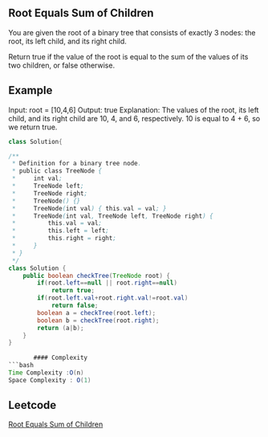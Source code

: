 ## Root Equals Sum of Children
You are given the root of a binary tree that consists of exactly 3 nodes: the root, its left child, and its right child.

Return true if the value of the root is equal to the sum of the values of its two children, or false otherwise.
## Example 
Input: root = [10,4,6]
Output: true
Explanation: The values of the root, its left child, and its right child are 10, 4, and 6, respectively.
10 is equal to 4 + 6, so we return true.
```java
class Solution{

/**
 * Definition for a binary tree node.
 * public class TreeNode {
 *     int val;
 *     TreeNode left;
 *     TreeNode right;
 *     TreeNode() {}
 *     TreeNode(int val) { this.val = val; }
 *     TreeNode(int val, TreeNode left, TreeNode right) {
 *         this.val = val;
 *         this.left = left;
 *         this.right = right;
 *     }
 * }
 */
class Solution {
    public boolean checkTree(TreeNode root) {
        if(root.left==null || root.right==null)
            return true;
        if(root.left.val+root.right.val!=root.val)
            return false;
        boolean a = checkTree(root.left);
        boolean b = checkTree(root.right);
        return (a|b);
    }
}
    
       #### Complexity
```bash
Time Complexity :O(n)
Space Complexity : O(1)
```
## Leetcode
[ Root Equals Sum of Children](https://leetcode.com/problems/root-equals-sum-of-children/)
